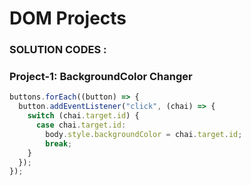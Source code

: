 # DOM Projects

### SOLUTION CODES :

### Project-1: BackgroundColor Changer

```javascript
buttons.forEach((button) => {
  button.addEventListener("click", (chai) => {
    switch (chai.target.id) {
      case chai.target.id:
        body.style.backgroundColor = chai.target.id;
        break;
    }
  });
});
```
